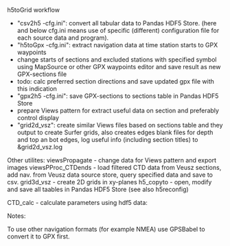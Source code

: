 h5toGrid workflow

 - "csv2h5 -cfg.ini": convert all tabular data to Pandas HDF5 Store. (here and
 below cfg.ini means use of specific (different) configuration file for each source data and program).
 - "h5toGpx -cfg.ini": extract navigation data at time station starts to GPX waypoints
 - change starts of sections and excluded stations with specified symbol
 using MapSource or other GPX waypoints editor
 and save result as new GPX-sections file
 - todo: calc preferred section directions and save updated gpx file with this indication
 - "gpx2h5 -cfg.ini": save GPX-sections to sections table in Pandas HDF5 Store
 - prepare Views pattern for extract useful data on section
 and preferably control display
 - "grid2d_vsz": create similar Views files based on sections table and they
 output to create Surfer grids, also creates edges blank files for depth and
 top an bot edges, log useful info (including section titles) to &grid2d_vsz.log


Other utilites:
 viewsPropagate - change data for Views pattern and export images
 viewsPProc_CTDends - load filtered CTD data from Veusz sections, add nav.
from Veusz data source store, query specified data and save to csv.
 grid3d_vsz - create 2D grids in xy-planes
 h5_copyto - open, modify and save all taables in Pandas HDF5 Store (see also h5reconfig)

 CTD_calc - calculate parameters using hdf5 data:
 
 
 Notes:
 
 To use other navigation formats (for example NMEA) use GPSBabel to convert it to GPX first.

